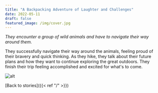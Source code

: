```yaml
---
title: "A Backpacking Adventure of Laughter and Challenges"
date: 2022-05-11
draft: false
featured_image: /img/cover.jpg
---
```


*They encounter a group of wild animals and have to navigate their way around them.*

They successfully navigate their way around the animals, feeling proud of their bravery and quick thinking. As they hike, they talk about their future plans and how they want to continue exploring the great outdoors. They finish their trip feeling accomplished and excited for what's to come.

![alt](/ai-travel-stories/img/2b2.png)

 [Back to stories]({{< ref "/" >}})